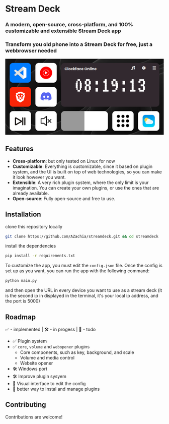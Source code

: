 # Stream Deck

### A modern, open-source, cross-platform, and 100% customizable and extensible Stream Deck app
### Transform you old phone into a Stream Deck for free, just a webbrowser needed


![Logo](./assets/screenshot.png)

## Features
- **Cross-platform**: but only tested on Linux for now
- **Customizable**: Everything is customizable, since it based on plugin system, and the UI is built on top of web technologies, so you can make it look however you want.
- **Extensible**: A very rich plugin system, where the only limit is your imagination. You can create your own plugins, or use the ones that are already available.
- **Open-source**: Fully open-source and free to use.

## Installation
clone this repository locally
```bash
git clone https://github.com/AZachia/streamdeck.git && cd streamdeck
```

install the dependencies
```bash
pip install -r requirements.txt
```

To customize the app, you must edit the `config.json` file.
Once the config is set up as you want, you can run the app with the following command:

```bash
python main.py
```

and then open the URL in every device you want to use as a stream deck (it is the second ip in displayed in the terminal, it's your local ip address, and the port is 5000)

## Roadmap
 ✅ - implemented | 🛠 - in progess | 📌 - todo

 - ✅ Plugin system
 - ✅ `core`, `volume` and `webopener` plugins
    - Core components, such as key, background, and scale
    - Volume and media control
    - Website opener
 - 🛠 Windows port
 - 🛠 Improve plugin sysyem
 - 📌 Visual interface to edit the config
 - 📌 better way to instal and manage plugins


## Contributing
Contributions are welcome!